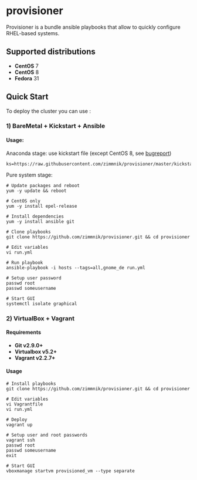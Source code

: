 # provisioner

Provisioner is a bundle ansible playbooks that allow to quickly configure RHEL-based systems.

Supported distributions
-----------------------------
-   **CentOS** 7
-   **CentOS** 8
-   **Fedora** 31

## Quick Start
To deploy the cluster you can use :

### 1) BareMetal + Kickstart + Ansible
#### Usage:

Anaconda stage: use kickstart file (except CentOS 8, see [bugreport](https://bugzilla.redhat.com/show_bug.cgi?id=1712776))
```raw
ks=https://raw.githubusercontent.com/zimmnik/provisioner/master/kickstart/custom.cfg
```
Pure system stage:
```ShellSession
# Update packages and reboot
yum -y update && reboot

# CentOS only 
yum -y install epel-release

# Install dependencies
yum -y install ansible git

# Clone playbooks
git clone https://github.com/zimmnik/provisioner.git && cd provisioner

# Edit variables
vi run.yml

# Run playbook
ansible-playbook -i hosts --tags=all,gnome_de run.yml

# Setup user password
passwd root 
passwd someusername

# Start GUI
systemctl isolate graphical
```
### 2) VirtualBox + Vagrant

#### Requirements
- **Git v2.9.0+**
- **Virtualbox v5.2+**
- **Vagrant v2.2.7+**

#### Usage
```ShellSession
# Install playbooks
git clone https://github.com/zimmnik/provisioner.git && cd provisioner

# Edit variables
vi Vagrantfile
vi run.yml

# Deploy
vagrant up

# Setup user and root passwords
vagrant ssh
passwd root 
passwd someusername
exit

# Start GUI
vboxmanage startvm provisioned_vm --type separate
```
